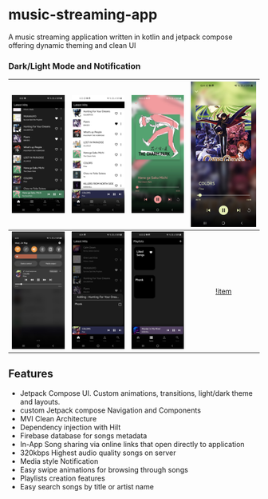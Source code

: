 # music-streaming-app
A music streaming application written in kotlin and jetpack compose offering dynamic theming and clean UI


### Dark/Light Mode and Notification
| ![item](previews/pldark.jpg)       |    ![item](previews/pllight.jpg)    |     ![item](previews/song1.jpg)     |      ![item](previews/song2.jpg)      |
|------------------------------------|:-----------------------------------:|:-----------------------------------:|:-------------------------------------:|
| ![item](previews/noti.jpg)         |  ![item](previews/addfeature.jpg)   |     ![item](previews/pdark.jpg)     | [!item](previews/Test_recording.webm) |

## Features
- Jetpack Compose UI. Custom animations, transitions, light/dark theme and layouts.
- custom Jetpack compose Navigation and Components
- MVI Clean Architecture
- Dependency injection with Hilt
- Firebase database for songs metadata
- In-App Song sharing via online links that open directly to application
- 320kbps Highest audio quality songs on server
- Media style Notification
- Easy swipe animations for browsing through songs
- Playlists creation features
- Easy search songs by title or artist name


